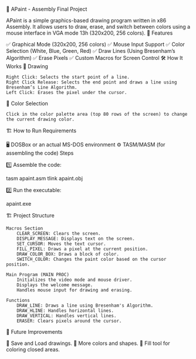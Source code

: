 🎨 APaint - Assembly Final Project

APaint is a simple graphics-based drawing program written in x86 Assembly. It allows users to draw, erase, and switch between colors using a mouse interface in VGA mode 13h (320x200, 256 colors).
📌 Features

✅ Graphical Mode (320x200, 256 colors)
✅ Mouse Input Support
✅ Color Selection (White, Blue, Green, Red)
✅ Draw Lines (Using Bresenham’s Algorithm)
✅ Erase Pixels
✅ Custom Macros for Screen Control
🛠 How It Works
🎨 Drawing

    Right Click: Selects the start point of a line.
    Right Click Release: Selects the end point and draws a line using Bresenham’s Line Algorithm.
    Left Click: Erases the pixel under the cursor.

🎨 Color Selection

    Click in the color palette area (top 80 rows of the screen) to change the current drawing color.

🏗️ How to Run
Requirements

🖥 DOSBox or an actual MS-DOS environment
⚙️ TASM/MASM (for assembling the code)
Steps

1️⃣ Assemble the code:

tasm apaint.asm
tlink apaint.obj

2️⃣ Run the executable:

apaint.exe

🏗️ Project Structure

    Macros Section
        CLEAR_SCREEN: Clears the screen.
        DISPLAY_MESSAGE: Displays text on the screen.
        SET_CURSOR: Moves the text cursor.
        FILL_PIXEL: Draws a pixel at the current position.
        DRAW_COLOR_BOX: Draws a block of color.
        SWITCH_COLOR: Changes the paint color based on the cursor position.

    Main Program (MAIN PROC)
        Initializes the video mode and mouse driver.
        Displays the welcome message.
        Handles mouse input for drawing and erasing.

    Functions
        DRAW_LINE: Draws a line using Bresenham's Algorithm.
        DRAW_HLINE: Handles horizontal lines.
        DRAW_VERTICAL: Handles vertical lines.
        ERASER: Clears pixels around the cursor.

📌 Future Improvements

🔹 Save and Load drawings.
🔹 More colors and shapes.
🔹 Fill tool for coloring closed areas.
